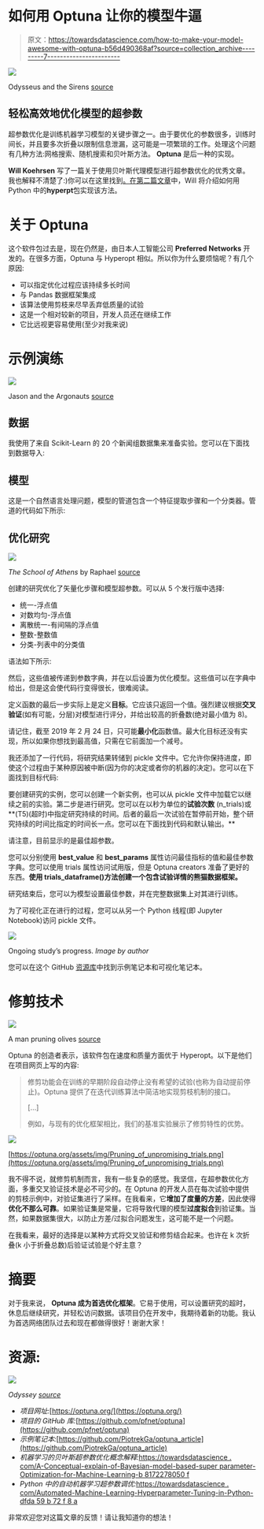 # 如何用 Optuna 让你的模型牛逼

> 原文：<https://towardsdatascience.com/how-to-make-your-model-awesome-with-optuna-b56d490368af?source=collection_archive---------7----------------------->

![](img/0ea7bdf423c807c86a656f2ecd16e811.png)

Odysseus and the Sirens [source](https://en.wikipedia.org/wiki/Odyssey#/media/File:Mosa%C3%AFque_d%27Ulysse_et_les_sir%C3%A8nes.jpg)

## 轻松高效地优化模型的超参数

超参数优化是训练机器学习模型的关键步骤之一。由于要优化的参数很多，训练时间长，并且要多次折叠以限制信息泄漏，这可能是一项繁琐的工作。处理这个问题有几种方法:网格搜索、随机搜索和贝叶斯方法。 **Optuna** 是后一种的实现。

**Will Koehrsen** 写了一篇关于使用贝叶斯代理模型进行超参数优化的优秀文章。我也解释不清楚了:)你可以在这里找到[。在第二篇](/a-conceptual-explanation-of-bayesian-model-based-hyperparameter-optimization-for-machine-learning-b8172278050f)[文章](/automated-machine-learning-hyperparameter-tuning-in-python-dfda59b72f8a)中，Will 将介绍如何用 Python 中的**hyperpt**包实现该方法。

# 关于 Optuna

这个软件包过去是，现在仍然是，由日本人工智能公司 **Preferred Networks** 开发的。在很多方面，Optuna 与 Hyperopt 相似。所以你为什么要烦恼呢？有几个原因:

*   可以指定优化过程应该持续多长时间
*   与 Pandas 数据框架集成
*   该算法使用剪枝来尽早丢弃低质量的试验
*   这是一个相对较新的项目，开发人员还在继续工作
*   它比远视更容易使用(至少对我来说)

# 示例演练

![](img/77b9a0ae07763f749fc04a5ca5bac020.png)

Jason and the Argonauts [source](https://onemysteryless.files.wordpress.com/2011/05/argonauts.jpg)

## 数据

我使用了来自 Scikit-Learn 的 20 个新闻组数据集来准备实验。您可以在下面找到数据导入:

## 模型

这是一个自然语言处理问题，模型的管道包含一个特征提取步骤和一个分类器。管道的代码如下所示:

## 优化研究

![](img/fcaef3e75f9725efdf04e681c3c76f6d.png)

*The School of Athens* by Raphael [source](https://en.wikipedia.org/wiki/Ancient_Greek_philosophy#/media/File:%22The_School_of_Athens%22_by_Raffaello_Sanzio_da_Urbino.jpg)

创建的研究优化了矢量化步骤和模型超参数。可以从 5 个发行版中选择:

*   统一-浮点值
*   对数均匀-浮点值
*   离散统一-有间隔的浮点值
*   整数-整数值
*   分类-列表中的分类值

语法如下所示:

然后，这些值被传递到参数字典，并在以后设置为优化模型。这些值可以在字典中给出，但是这会使代码行变得很长，很难阅读。

定义函数的最后一步实际上是定义**目标**。它应该只返回一个值。强烈建议根据**交叉验证**(如有可能，分层)对模型进行评分，并给出较高的折叠数(绝对最小值为 8)。

请记住，截至 2019 年 2 月 24 日，只可能**最小化**函数值。最大化目标还没有实现，所以如果你想找到最高值，只需在它前面加一个减号。

我还添加了一行代码，将研究结果转储到 pickle 文件中。它允许你保持进度，即使这个过程由于某种原因被中断(因为你的决定或者你的机器的决定)。您可以在下面找到目标代码:

要创建研究的实例，您可以创建一个新实例，也可以从 pickle 文件中加载它以继续之前的实验。第二步是进行研究。您可以在以秒为单位的**试验次数** (n_trials)或**(T5)(超时)中指定研究持续的时间。后者的最后一次试验在暂停前开始，整个研究持续的时间比指定的时间长一点。您可以在下面找到代码和默认输出。**

请注意，目前显示的是最佳超参数。

您可以分别使用 **best_value** 和 **best_params** 属性访问最佳指标的值和最佳参数字典。您可以使用 trials 属性访问试用版，但是 Optuna creators 准备了更好的东西。**使用 trials_dataframe()方法创建一个包含试验详情的熊猫数据框架。**

研究结束后，您可以为模型设置最佳参数，并在完整数据集上对其进行训练。

为了可视化正在进行的过程，您可以从另一个 Python 线程(即 Jupyter Notebook)访问 pickle 文件。

![](img/f2c8ed65388a4f8485ad9aaf0e66fb7d.png)

Ongoing study’s progress. *Image by author*

您可以在这个 GitHub [资源库](https://github.com/PiotrekGa/optuna_article)中找到示例笔记本和可视化笔记本。

# 修剪技术

![](img/fe69ff0c2e45ca2d3cce7c09085a2cfd.png)

A man pruning olives [source](https://i-h1.pinimg.com/474x/0b/5e/44/0b5e442a2e161cfa07c80119626cc940--mediterranean-art-classical-antiquity.jpg)

Optuna 的创造者表示，该软件包在速度和质量方面优于 Hyperopt。以下是他们在项目网页上写的内容:

> 修剪功能会在训练的早期阶段自动停止没有希望的试验(也称为自动提前停止)。Optuna 提供了在迭代训练算法中简洁地实现剪枝机制的接口。
> 
> […]
> 
> 例如，与现有的优化框架相比，我们的基准实验展示了修剪特性的优势。

![](img/03c2dbc150a3ab515f2b9b73bd300412.png)

[https://optuna.org/assets/img/Pruning_of_unpromising_trials.png](https://optuna.org/assets/img/Pruning_of_unpromising_trials.png)

我不得不说，就修剪机制而言，我有一些复杂的感觉。我坚信，在超参数优化方面，多重交叉验证技术是必不可少的。在 Optuna 的开发人员在每次试验中提供的剪枝示例中，对验证集进行了采样。在我看来，它**增加了度量的方差**，因此使得**优化不那么可靠**。如果验证集是常量，它将导致代理的模型**过度拟合**到验证集。当然，如果数据集很大，以防止方差/过拟合问题发生，这可能不是一个问题。

在我看来，最好的选择是以某种方式将交叉验证和修剪结合起来。也许在 k 次折叠(k 小于折叠总数)后验证试验是个好主意？

# 摘要

对于我来说， **Optuna 成为首选优化框架**。它易于使用，可以设置研究的超时，休息后继续研究，并轻松访问数据。该项目仍在开发中，我期待着新的功能。我认为首选网络团队过去和现在都做得很好！谢谢大家！

# 资源:

![](img/270e660d4f0f8b5c52bdbc52c57d9272.png)

*Odyssey* [*source*](https://upload.wikimedia.org/wikipedia/commons/1/1a/Odyssey-crop.jpg)

*   *项目网址:*[https://optuna.org/](https://optuna.org/)
*   *项目的 GitHub 库:*[https://github.com/pfnet/optuna](https://github.com/pfnet/optuna)
*   *示例笔记本:*[https://github.com/PiotrekGa/optuna_article](https://github.com/PiotrekGa/optuna_article)
*   *机器学习的贝叶斯超参数优化概念解释:*[https://towardsdatascience . com/A-Conceptual-explain-of-Bayesian-model-based-super parameter-Optimization-for-Machine-Learning-b 8172278050 f](/a-conceptual-explanation-of-bayesian-model-based-hyperparameter-optimization-for-machine-learning-b8172278050f)
*   *Python 中的自动机器学习超参数调优:*[https://towardsdatascience . com/Automated-Machine-Learning-Hyperparameter-Tuning-in-Python-dfda 59 b 72 f 8 a](/automated-machine-learning-hyperparameter-tuning-in-python-dfda59b72f8a)

非常欢迎您对这篇文章的反馈！请让我知道你的想法！